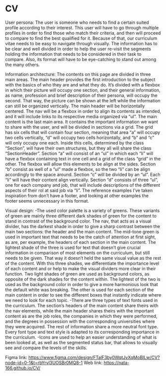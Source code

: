 # CV

User persona:
The user is someone who needs to find a certain suited profile according to their interest. This user will have to go through multiple profiles in order to find those who match their criteria, and then will proceed to compare to find the best qualified for it. Because of that, our curriculum vitae needs to be easy to navigate through visually. The information has to be clear and well divided in order to help the user re-visit the segments holding the information that needs to be considered in their task to compare. Also, its format will have to be eye-catching to stand out among the many others.

Information architecture:
The contents on this page are divided in three main areas. The main header provides the first introduction to the subject with the basics of who they are and what they do. It’s divided with a flexbox in which their picture will occupy one section, and their general information, as name, profession and brief description of their persona, will occupy the second. That way, the picture can be shown at the left while the information can still be organized vertically. The main header will be horizontally centered.
The nav will be a flexbox in order to align its contents as intended, and it will include links to its respective media organized via “ul”.
The main content is the last main area. It contains the important information we want to share with the user, and will be divided in sections via a grid. The grid has six cells that will contain four section, meaning that area “a” will occupy two cells vertically, “d” will occupy two cells horizontally, and “b” and “c” will only occupy one each. Inside this cells, determined by the class “Section”, will have their own structures, but they all will share the class “SectionHeader”. 
Section “a” will consist of an “ul” in which each “li” will have a flexbox containing text in one cell and a grid of the class “grid” in the other. The flexbox will allow this elements to be align at the sides.
Section “b” consist as well of a “ul” made a flexbox, so the two “li” can be align accordingly to the space around.
Section “c” will be divided by an “ul”. Each “li” will have their content align vertically.
Section “d” consists of three “ul”, one for each company and job, that will include descriptions of the different aspects of their rol at said job via “li”.
The reference examples I’ve taken inspiration from don’t have a footer, and looking at other examples the footer seems unnecessary in this format.

Visual design: 
-The used color palette is a variety of greens. These variants of green are mainly three different dark shades of green for the content to stand in contrast of the background color. The nav, that acts as a visual divider, has the darkest shade in order to give a sharp contrast between the main two sections: the header and the main content. The mid-tone green is used in important text that needs to be the catch of attention at first sight, as are, per example, the headers of each section in the main content. The lightest shade of the three is used for text that doesn’t give crucial information in comparison of most elements on the curriculum, but still needs to be given. That way it doesn’t held the same visual value as the rest of the content. With this three shades, we differentiate the importance level of each content and or help to make the visual dividers more clear in their function. 
Two light shades of green are used as background colors, as opposite of the dark shades for the content within. The lightest of the two is used as the background color in order to give a more harmonious look that the default white was breaking. The other is used for each section of the main content in order to see the different boxes that instantly indicate where we need to look for each topic.
-There are three types of text fonts used in the curriculum. The section’s headers of the main content share theirs with the nav elements, while the main header shares theirs with the important content as are the job roles, the companies in which they were performed, and the degrees in possession with the corresponding universities where they were acquired. The rest of information share a more neutral font type. Every font type and text style is adapted to its corresponding importance in the curriculum.
-Icons are used to help an easier understanding of what is been looked at, as well as the segmented status bar, that allows to visually see and compare the levels of the skills.

Figma link: https://www.figma.com/design/FTalF3by0WqtJvXqMoBILw/CV?node-id=0-1&t=rbYrvl3UOSBr0MQ8-1
Web link: https://nata-166.github.io/CV/
